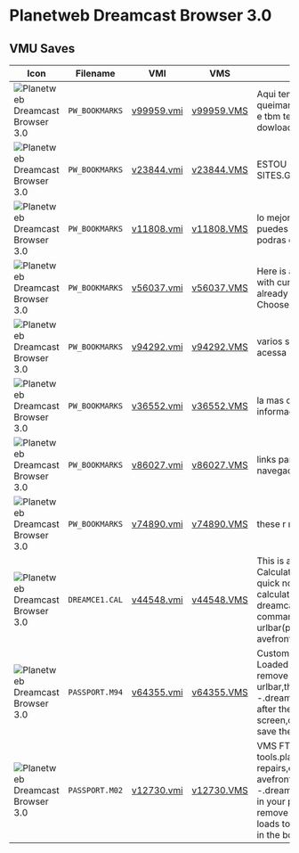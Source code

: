 # Planetweb Dreamcast Browser 3.0

## VMU Saves

| Icon | Filename | VMI | VMS | Description |
|------|----------|-----|-----|-------------|
| ![Planetweb Dreamcast Browser 3.0](../icons/PW_BOOKMARKS.GIF) | `PW_BOOKMARKS` | [v99959.vmi](v99959.vmi) | [v99959.VMS](v99959.VMS) | Aqui tem sites pra voceis queimarem os dedos de tanto viaja e tbm tem o meu  SOLRAC2de dowload agora 
| ![Planetweb Dreamcast Browser 3.0](../icons/PW_BOOKMARKS.GIF) | `PW_BOOKMARKS` | [v23844.vmi](v23844.vmi) | [v23844.VMS](v23844.VMS) | ESTOU GUARDANDO MEUS SITES.GERECO O MAIOR. 
| ![Planetweb Dreamcast Browser 3.0](../icons/PW_BOOKMARKS.GIF) | `PW_BOOKMARKS` | [v11808.vmi](v11808.vmi) | [v11808.VMS](v11808.VMS) | lo mejor en direcciones no te lo puedes perder cargala aque si podras chatear  
| ![Planetweb Dreamcast Browser 3.0](../icons/PW_BOOKMARKS.GIF) | `PW_BOOKMARKS` | [v56037.vmi](v56037.vmi) | [v56037.VMS](v56037.VMS) | Here is a bookmarks file for use with curtis' 4 uplaods. If you already have a bookmarks file: Choose "merge" 
| ![Planetweb Dreamcast Browser 3.0](../icons/PW_BOOKMARKS.GIF) | `PW_BOOKMARKS` | [v94292.vmi](v94292.vmi) | [v94292.VMS](v94292.VMS) | varios sites pra racha o cu de tanto acessa 
| ![Planetweb Dreamcast Browser 3.0](../icons/PW_BOOKMARKS.GIF) | `PW_BOOKMARKS` | [v36552.vmi](v36552.vmi) | [v36552.VMS](v36552.VMS) | la mas detallada buskeda de informacion en tu vmu 
| ![Planetweb Dreamcast Browser 3.0](../icons/PW_BOOKMARKS.GIF) | `PW_BOOKMARKS` | [v86027.vmi](v86027.vmi) | [v86027.VMS](v86027.VMS) | links para uso vai facilitarsua navegacao. 
| ![Planetweb Dreamcast Browser 3.0](../icons/PW_BOOKMARKS.GIF) | `PW_BOOKMARKS` | [v74890.vmi](v74890.vmi) | [v74890.VMS](v74890.VMS) | these r mine favorite sites   
| ![Planetweb Dreamcast Browser 3.0](../icons/DREAMCE1.CAL.GIF) | `DREAMCE1.CAL` | [v44548.vmi](v44548.vmi) | [v44548.VMS](v44548.VMS) | This is a Javascript based Calculator/Note Pad foe taking quick notes,and making quick calculations. It loads from the dreamcast vmu with the following command typed in the planetweb urlbar(please remove http://)x-avefront://---.dream/vms/load/
| ![Planetweb Dreamcast Browser 3.0](../icons/PASSPORT.M94.GIF) | `PASSPORT.M94` | [v64355.vmi](v64355.vmi) | [v64355.VMS](v64355.VMS) | Custom Google Search Engine Loaded From The Vmuto load remove http:// from the planetweb urlbar,then type x-avefront://---.dream/vms/load/PASSPORT.M94 after the page is loaded to the screen,open the bookmarks and save the resulting page for fut
| ![Planetweb Dreamcast Browser 3.0](../icons/PASSPORT.M02.GIF) | `PASSPORT.M02` | [v12730.vmi](v12730.vmi) | [v12730.VMS](v12730.VMS) | VMS FTP: Use When tools.planetweb.com is down for repairs,etc.To use this file:type x-avefront://---.dream/vms/load/PASSPORT.M02 in your planetweb urlbar(be sure to remove the http://) once the file loads to the screen save that page in the boo
